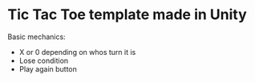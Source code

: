 # Tic Tac Toe template made in Unity
Basic mechanics:
* X or 0 depending on whos turn it is
* Lose condition
* Play again button
